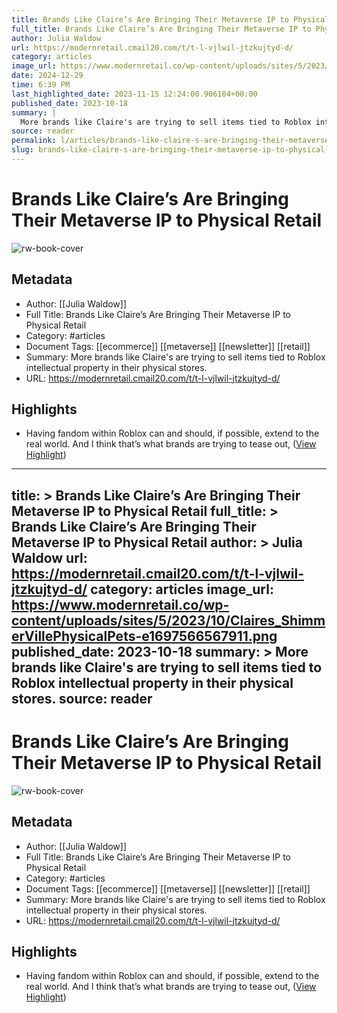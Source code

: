 ```yaml
---
title: Brands Like Claire’s Are Bringing Their Metaverse IP to Physical Retail
full_title: Brands Like Claire’s Are Bringing Their Metaverse IP to Physical Retail
author: Julia Waldow
url: https://modernretail.cmail20.com/t/t-l-vjlwil-jtzkujtyd-d/
category: articles
image_url: https://www.modernretail.co/wp-content/uploads/sites/5/2023/10/Claires_ShimmerVillePhysicalPets-e1697566567911.png
date: 2024-12-29
time: 6:39 PM
last_highlighted_date: 2023-11-15 12:24:00.906184+00:00
published_date: 2023-10-18
summary: |
  More brands like Claire's are trying to sell items tied to Roblox intellectual property in their physical stores.
source: reader
permalink: l/articles/brands-like-claire-s-are-bringing-their-metaverse-ip-to-physical-retail
slug: brands-like-claire-s-are-bringing-their-metaverse-ip-to-physical-retail
---
```

# Brands Like Claire’s Are Bringing Their Metaverse IP to Physical Retail

![rw-book-cover](https://www.modernretail.co/wp-content/uploads/sites/5/2023/10/Claires_ShimmerVillePhysicalPets-e1697566567911.png)

## Metadata
- Author: [[Julia Waldow]]
- Full Title: Brands Like Claire’s Are Bringing Their Metaverse IP to Physical Retail
- Category: #articles
- Document Tags: [[ecommerce]] [[metaverse]] [[newsletter]] [[retail]] 
- Summary: More brands like Claire's are trying to sell items tied to Roblox intellectual property in their physical stores.
- URL: https://modernretail.cmail20.com/t/t-l-vjlwil-jtzkujtyd-d/

## Highlights
- Having fandom within Roblox can and should, if possible, extend to the real world. And I think that’s what brands are trying to tease out, ([View Highlight](https://read.readwise.io/read/01hf9f0e3b2bxn53fq73gr9q4q))


---
title: >
  Brands Like Claire’s Are Bringing Their Metaverse IP to Physical Retail
full_title: >
  Brands Like Claire’s Are Bringing Their Metaverse IP to Physical Retail
author: >
  Julia Waldow
url: https://modernretail.cmail20.com/t/t-l-vjlwil-jtzkujtyd-d/
category: articles
image_url: https://www.modernretail.co/wp-content/uploads/sites/5/2023/10/Claires_ShimmerVillePhysicalPets-e1697566567911.png
published_date: 2023-10-18
summary: >
  More brands like Claire's are trying to sell items tied to Roblox intellectual property in their physical stores.
source: reader
---
# Brands Like Claire’s Are Bringing Their Metaverse IP to Physical Retail

![rw-book-cover](https://www.modernretail.co/wp-content/uploads/sites/5/2023/10/Claires_ShimmerVillePhysicalPets-e1697566567911.png)

## Metadata
- Author: [[Julia Waldow]]
- Full Title: Brands Like Claire’s Are Bringing Their Metaverse IP to Physical Retail
- Category: #articles
- Document Tags: [[ecommerce]] [[metaverse]] [[newsletter]] [[retail]] 
- Summary: More brands like Claire's are trying to sell items tied to Roblox intellectual property in their physical stores.
- URL: https://modernretail.cmail20.com/t/t-l-vjlwil-jtzkujtyd-d/

## Highlights
- Having fandom within Roblox can and should, if possible, extend to the real world. And I think that’s what brands are trying to tease out, ([View Highlight](https://read.readwise.io/read/01hf9f0e3b2bxn53fq73gr9q4q))


